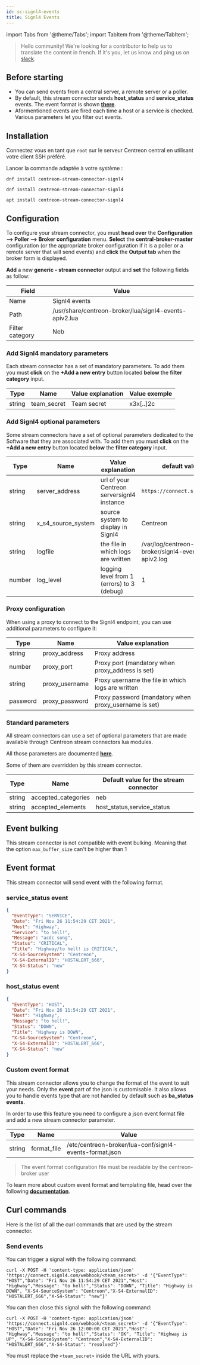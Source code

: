 ```yaml
---
id: sc-signl4-events
title: Signl4 Events
---
```

import Tabs from '@theme/Tabs';
import TabItem from '@theme/TabItem';

> Hello community! We're looking for a contributor to help us to translate the content in french. If it's you, let us know and ping us on [slack](https://centreon.slack.com).

## Before starting

- You can send events from a central server, a remote server or a poller.
- By default, this stream connector sends **host_status** and **service_status** events. The event format is shown **[there](#event-format)**.
- Aformentioned events are fired each time a host or a service is checked. Various parameters let you filter out events.

## Installation

Connectez vous en tant que `root` sur le serveur Centreon central en utilisant votre client SSH préféré.

Lancer la commande adaptée à votre système :

<Tabs groupId="sync">
<TabItem value="Alma / RHEL / Oracle Linux 8" label="Alma / RHEL / Oracle Linux 8">

```shell
dnf install centreon-stream-connector-signl4
```

</TabItem>

<TabItem value="Alma / RHEL / Oracle Linux 9" label="Alma / RHEL / Oracle Linux 9">

```shell
dnf install centreon-stream-connector-signl4
```

</TabItem>

<TabItem value="Debian 11" label="Debian_11">

```shell
apt install centreon-stream-connector-signl4
```

</TabItem>
</Tabs>

## Configuration

To configure your stream connector, you must **head over** the **Configuration --> Poller --> Broker configuration** menu. **Select** the **central-broker-master** configuration (or the appropriate broker configuration if it is a poller or a remote server that will send events) and **click** the **Output tab** when the broker form is displayed.

**Add** a new **generic - stream connector** output and **set** the following fields as follow:

| Field           | Value                                                  |
| --------------- | ------------------------------------------------------ |
| Name            | Signl4 events                                          |
| Path            | /usr/share/centreon-broker/lua/signl4-events-apiv2.lua |
| Filter category | Neb                                                    |

### Add Signl4 mandatory parameters

Each stream connector has a set of mandatory parameters. To add them you must **click** on the **+Add a new entry** button located **below** the **filter category** input.

| Type   | Name            | Value explanation               | Value exemple |
| ------ | --------------- | ------------------------------- | ------------- |
| string | team_secret     | Team secret                     | x3x[..]2c     |

### Add Signl4 optional parameters

Some stream connectors have a set of optional parameters dedicated to the Software that they are associated with. To add them you must **click** on the **+Add a new entry** button located **below** the **filter category** input.

| Type   | Name               | Value explanation                          | default value                                    |
| ------ | ------------------ | ------------------------------------------ | ------------------------------------------------ |
| string | server_address     | url of your Centreon serversignl4 instance | `https://connect.signl4.com`                     |
| string | x_s4_source_system | source system to display in Signl4         | Centreon                                         |
| string | logfile            | the file in which logs are written         | /var/log/centreon-broker/signl4-events-apiv2.log |
| number | log_level          | logging level from 1 (errors) to 3 (debug) | 1                                                |

### Proxy configuration

When using a proxy to connect to the Signl4 endpoint, you can use additional parameters to configure it:

| Type     | Name               | Value explanation                                     |
| -------- | ------------------ | ----------------------------------------------------- |
| string   | proxy_address      | Proxy address                                         |
| number   | proxy_port         | Proxy port (mandatory when proxy_address is set)      |
| string   | proxy_username     | Proxy username the file in which logs are written     |
| password | proxy_password     | Proxy password (mandatory when proxy_username is set) |

### Standard parameters

All stream connectors can use a set of optional parameters that are made available through Centreon stream connectors lua modules.

All those parameters are documented **[here](https://github.com/centreon/centreon-stream-connector-scripts/blob/master/modules/docs/sc_param.md#default-parameters)**.

Some of them are overridden by this stream connector.

| Type   | Name                | Default value for the stream connector |
| ------ | ------------------- | -------------------------------------- |
| string | accepted_categories | neb                                    |
| string | accepted_elements   | host_status,service_status             |

## Event bulking

This stream connector is not compatible with event bulking. Meaning that the option `max_buffer_size` can't be higher than 1

## Event format

This stream connector will send event with the following format.

### service_status event

```json
{
  "EventType": "SERVICE",
  "Date": "Fri Nov 26 11:54:29 CET 2021",
  "Host": "Highway",
  "Service": "to hell!",
  "Message": "acdc song",
  "Status": "CRITICAL",
  "Title": "Highway/to hell! is CRITICAL",
  "X-S4-SourceSystem": "Centreon",
  "X-S4-ExternalID": "HOSTALERT_666",
  "X-S4-Status": "new"
}
```

### host_status event

```json
{
  "EventType": "HOST",
  "Date": "Fri Nov 26 11:54:29 CET 2021",
  "Host": "Highway",
  "Message": "to hell!",
  "Status": "DOWN",
  "Title": "Highway is DOWN",
  "X-S4-SourceSystem": "Centreon",
  "X-S4-ExternalID": "HOSTALERT_666",
  "X-S4-Status": "new"
}
```

### Custom event format

This stream connector allows you to change the format of the event to suit your needs. Only the **event** part of the json is customisable. It also allows you to handle events type that are not handled by default such as **ba_status events**.

In order to use this feature you need to configure a json event format file and add a new stream connector parameter.

| Type   | Name        | Value                                                   |
| ------ | ----------- | ------------------------------------------------------- |
| string | format_file | /etc/centreon-broker/lua-conf/signl4-events-format.json |

> The event format configuration file must be readable by the centreon-broker user

To learn more about custom event format and templating file, head over the following **[documentation](https://github.com/centreon/centreon-stream-connector-scripts/blob/master/modules/docs/templating.md#templating-documentation)**.

## Curl commands

Here is the list of all the curl commands that are used by the stream connector.

### Send events

You can trigger a signal with the following command:

```shell
curl -X POST -H 'content-type: application/json' 'https://connect.signl4.com/webhook/<team_secret>' -d '{"EventType": "HOST","Date": "Fri Nov 26 11:54:29 CET 2021","Host": "Highway","Message": "to hell!","Status": "DOWN", "Title": "Highway is DOWN", "X-S4-SourceSystem": "Centreon","X-S4-ExternalID": "HOSTALERT_666","X-S4-Status": "new"}'
```

You can then close this signal with the following command:

```shell
curl -X POST -H 'content-type: application/json' 'https://connect.signl4.com/webhook/<team_secret>' -d '{"EventType": "HOST","Date": "Fri Nov 26 12:00:00 CET 2021","Host": "Highway","Message": "to hell!","Status": "OK", "Title": "Highway is UP", "X-S4-SourceSystem": "Centreon","X-S4-ExternalID": "HOSTALERT_666","X-S4-Status": "resolved"}'
```

You must replace the `<team_secret>` inside the URL with yours. 
